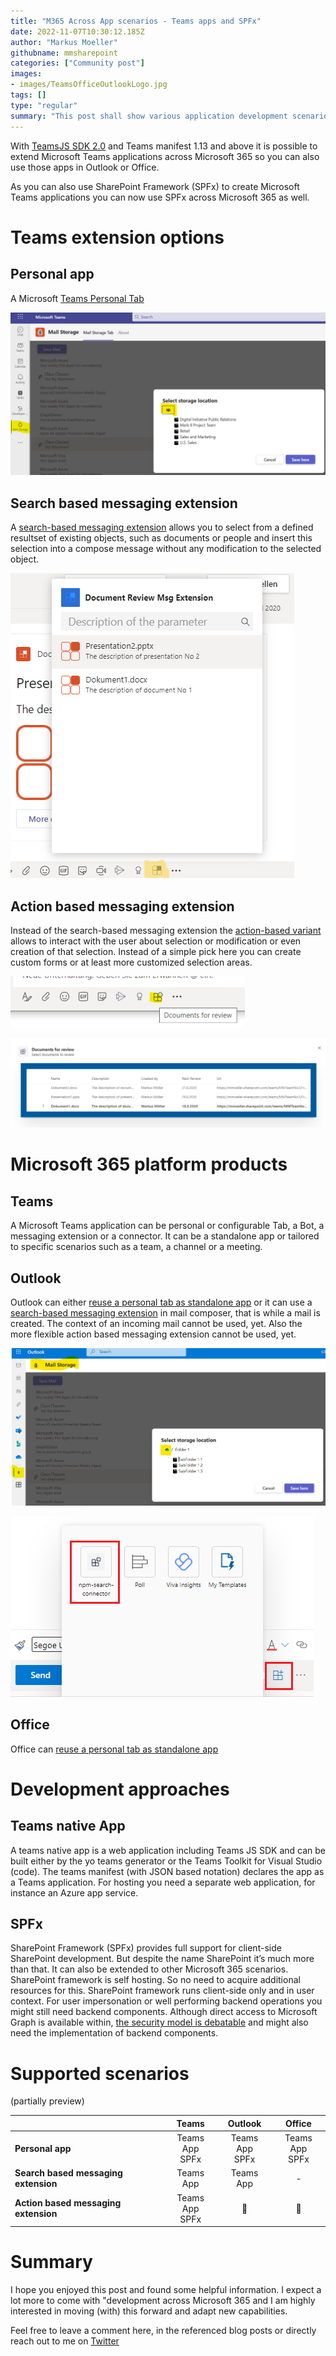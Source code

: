 ```yaml
---
title: "M365 Across App scenarios - Teams apps and SPFx"
date: 2022-11-07T10:30:12.185Z
author: "Markus Moeller"
githubname: mmsharepoint
categories: ["Community post"]
images:
- images/TeamsOfficeOutlookLogo.jpg
tags: []
type: "regular"
summary: "This post shall show various application development scenarios that can be used across different products inside Microsoft 365. The basis for this can either be SharePoint Framework (SPFx) or Teams application development."
---
```


With [TeamsJS SDK 2.0](https://learn.microsoft.com/en-us/microsoftteams/platform/tabs/how-to/using-teams-client-sdk?view=msteams-client-js-latest&tabs=javascript%2Cmanifest-teams-toolkit#whats-new-in-teamsjs-version-20&WT.mc_id=M365-MVP-5004617) and Teams manifest 1.13 and above it is possible to extend Microsoft Teams applications across Microsoft 365 so you can also use  those apps in Outlook or Office.

As you can also use SharePoint Framework (SPFx) to create Microsoft Teams applications you can now use SPFx across Microsoft 365 as well.

# Teams extension options

## Personal app

A Microsoft [Teams Personal Tab](https://learn.microsoft.com/en-us/microsoftteams/platform/tabs/how-to/create-personal-tab?view=msteams-client-js-latest&pivots=node-java-script&WT.mc_id=M365-MVP-5004617)

![Personal App In Teams](images/PersonalAppInActionInTeams.png)

## Search based messaging extension

A [search-based messaging extension](https://learn.microsoft.com/en-us/microsoftteams/platform/messaging-extensions/how-to/search-commands/define-search-command?view=msteams-client-js-latest&WT.mc_id=M365-MVP-5004617) allows you to select from a defined resultset of existing objects, such as documents or people and insert this selection into a compose message without any modification to the selected object.

![Search based messaging extension](images/SearchBasedMessagingExtension.png)

## Action based messaging extension

Instead of the search-based messaging extension the [action-based variant](https://learn.microsoft.com/en-us/microsoftteams/platform/messaging-extensions/how-to/action-commands/define-action-command?view=msteams-client-js-latest&WT.mc_id=M365-MVP-5004617) allows to interact with the user about selection or modification or even creation of that selection. Instead of a simple pick here you can create custom forms or at least more customized selection areas.

![Invoke Action based messaging extension](images/ActionBasedMessagingExtensionInvoke.png)

![Action based messaging extension task module](images/ActionBasedMessagingExtensionSelectTaskModule.png)

# Microsoft 365 platform products

## Teams

A Microsoft Teams application can be personal or configurable Tab, a Bot, a messaging extension or a connector. It can be a standalone app or tailored to specific scenarios such as a team, a channel or a meeting.

## Outlook

Outlook can either [reuse a personal tab as standalone app](https://learn.microsoft.com/en-us/microsoftteams/platform/m365-apps/extend-m365-teams-personal-tab?view=msteams-client-js-latest&tabs=manifest-teams-toolkit&WT.mc_id=M365-MVP-5004617) or it can use a [search-based messaging extension](https://learn.microsoft.com/en-us/microsoftteams/platform/m365-apps/extend-m365-teams-message-extension?view=msteams-client-js-latest&tabs=manifest-teams-toolkit&WT.mc_id=M365-MVP-5004617) in mail composer, that is while a mail is created. The context of an incoming mail cannot be used, yet. Also the more flexible action based messaging extension cannot be used, yet.

![Same Personal App as below In Outlook](images/PersonalAppInActionInOutlook.png)

![Search-based Messaging extension In Outlook](images/outlook-web-compose-more-apps.png)

## Office

Office can [reuse a personal tab as standalone app](https://learn.microsoft.com/en-us/microsoftteams/platform/m365-apps/extend-m365-teams-personal-tab?view=msteams-client-js-latest&tabs=manifest-teams-toolkit&WT.mc_id=M365-MVP-5004617) 


# Development approaches

## Teams native App

A teams native app is a web application including Teams JS SDK and can be built either by the yo teams generator or the Teams Toolkit for Visual Studio (code). The teams manifest (with JSON based notation) declares the app as a Teams application. For hosting you need a separate web application, for instance an Azure app service. 

## SPFx

SharePoint Framework (SPFx) provides full support for client-side SharePoint development. But despite the name SharePoint it’s much more than that. It can also be extended to other Microsoft 365 scenarios. SharePoint framework is self hosting. So no need to acquire additional resources for this. SharePoint framework runs client-side only and in user context. For user impersonation  or well performing backend operations you might still need backend components. Although direct access to Microsoft Graph is available within, [the security model is debatable](https://pnp.github.io/blog/post/microsoft-365-development-security/#spfx-3rd-party-api-and-issues) and might also need the implementation of backend components.

# Supported scenarios

(partially preview)

&nbsp;|Teams|Outlook|Office
-|:-----:|:-------:|:------:
**Personal app**|Teams App <br /> SPFx|Teams App <br /> SPFx|Teams App <br /> SPFx
**Search based messaging extension**|Teams App|Teams App|-
**Action based messaging extension**|Teams App <br /> SPFx| :pray: | :pray:

# Summary

I hope you enjoyed this post and found some helpful information. I expect a lot more to come with "development across Microsoft 365 and I am highly interested in moving (with) this forward and adapt new capabilities.

Feel free to leave a comment here, in the referenced blog posts or directly reach out to me on [Twitter](https://twitter.com/moeller2_0/)
